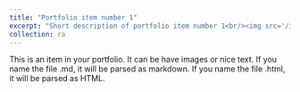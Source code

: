 ```yaml
---
title: "Portfolio item number 1"
excerpt: "Short description of portfolio item number 1<br/><img src='/images/Figure1-1.png'>"
collection: ra
---
```


This is an item in your portfolio. It can be have images or nice text. If you name the file .md, it will be parsed as markdown. If you name the file .html, it will be parsed as HTML. 
